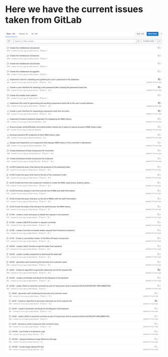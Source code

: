 # Here we have the current issues taken from GitLab

![img.png](../Images/img.png)
![img_1.png](../Images/img_1.png)
![img_2.png](../Images/img_2.png)